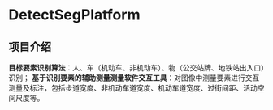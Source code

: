 # DetectSegPlatform
## 项目介绍

**目标要素识别算法**：人、车（机动车、非机动车）、物（公交站牌、地铁站出入口）识别；
**基于识别要素的辅助测量测量软件交互工具**：对图像中测量要素进行交互测量及标注，包括步道宽度、非机动车道宽度、机动车道宽度、过街间距、活动空间尺度等。
